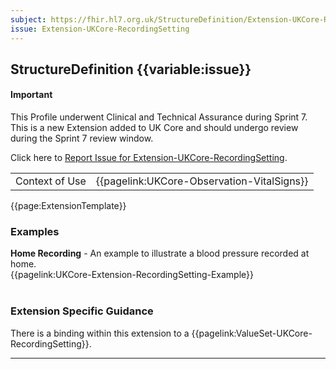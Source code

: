 ```yaml
---
subject: https://fhir.hl7.org.uk/StructureDefinition/Extension-UKCore-RecordingSetting
issue: Extension-UKCore-RecordingSetting
---
```

## StructureDefinition {{variable:issue}}

<div id="newAsset" markdown="span" class="alert alert-success" role="alert"><h4><i class="fa fa-star"></i> Important</h4>

This Profile underwent Clinical and Technical Assurance during Sprint 7. This is a new Extension added to UK Core and should undergo review during the Sprint 7 review window.

Click here to <a href="https://simplifier.net/HL7FHIRUKCoreR4/Extension-UKCore-RecordingSetting/~issues?level=File">Report Issue for Extension-UKCore-RecordingSetting</a>.
</div>

<table id="addToTranspose">
<tr><td>Context of Use</td>
<td>{{pagelink:UKCore-Observation-VitalSigns}}</td>
</tr>
</table>

{{page:ExtensionTemplate}}

<div id="Examples" class="tabcontent">
  <h3>Examples</h3>
  <b>Home Recording</b> - An example to illustrate a blood pressure recorded at home.<br>
{{pagelink:UKCore-Extension-RecordingSetting-Example}}
<br><br>
</div>

<h3 id="guidance-recordingsetting">Extension Specific Guidance</h3>

There is a binding within this extension to a {{pagelink:ValueSet-UKCore-RecordingSetting}}.

---
